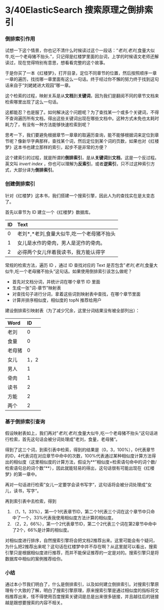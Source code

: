 # 3/40ElasticSearch 搜索原理之倒排索引

### 倒排索引作用

试想一下这个情景，你也记不清什么时候读过这个一段话：“*老刘*,*老刘*,食量大似牛,吃一个老母猪不抬头.”，只记得是红楼梦里面的台词，上学的时候语文老师还解读过，现在觉得特别有意思，想看看完整的这个故事。

于是你买了一本《红楼梦》，打开目录，定位不同章节的位置，然后按照顺序一章一章的遍历，找找哪一章里面有这么一句话。终于经过你不懈的努力终于找到这句话来自于“刘姥姥进大观园”哪一章。

这个检索的过程，映射关系是从**文档**到**关键词**，因为我们是翻阅不同的章节文档来检索哪里出现了这么一句话。

这都能忍？也是服了。如何解决这个问题呢？为了查找某一个或多个关键词，不得不查询遍历所有文档，得出这些关键词出现在哪些文档中。这种方式未免也太耗时耗力了，有没有一种方法能够快速检索到呢？

思考一下，我们要避免根据章节一章章的取遍历查询，能不能够根据词来定位到章节呢？像新华字典那样，查找某个词，然后定位到某个词的页数，如果也对《红楼梦》这本书也建立那样的索引，起步不是非常的方便？

这个建索引的过程，就是所谓的**倒排索引**，是从**关键词**到**文档**，这是一个反过程。英文叫 *invert index* ，你也可以理解为**反索引**，或者**逆索引**，只不过这种索引方式，大部分译为**倒排索引**。

### 创建倒排索引

针对《红楼梦》这本书，我们搭建一个搜索引擎，因此人为的查找实在是太变态了。

首先以章节为 ID 建立一个《红楼梦》数据库。

| ID   | Text                                      |
| :--- | :---------------------------------------- |
| 0    | 老刘*,*老刘,食量大似牛,吃一个老母猪不抬头 |
| 1    | 女儿是水作的骨肉，男人是泥作的骨肉。      |
| 2    | 必得两个女儿伴着我读书，我方能认得字      |

常规的检索方法，遍历 ID ，通过 ID 查找对应的 Text 是否包含”*老刘*,*老刘*,食量大似牛,吃一个老母猪不抬头“这句话。如果使用倒排索引该怎么做呢？

- 首先对文档分词，并统计词在哪个章节 ID 里面
- 生成一张"词-章节"映射表
- 对查找句子进行分词，拿着这些词到映射表中查找，在哪个章节里面
- 计算并排序相似度，相似度的 topN 推荐给用户

建设倒排索引映射表（为了减少冗余，这里分词结果没有被全部列出）：

| Word   | ID   |
| :----- | :--- |
| 老刘   | 0    |
| 食量   | 0    |
| 老母猪 | 0    |
| 女儿   | 1，2 |
| 男人   | 1    |
| 骨肉   | 1    |
| 读书   | 2    |
| 方能   | 2    |
| 两个   | 2    |

### 基于倒排索引查询

假设映射表如上，我们再对”*老刘*,*老刘*,食量大似牛,吃一个老母猪不抬头“这句话进行检索，首先这句话会被分词处理成”老刘，食量，老母猪“。

得到了这三个词，到索引表中检索，得到的结果是（0，3，100%），0代表章节的ID，4代表词在对应章节中命中的次数，100%代表通过某种相似度计算方法得出的相似度（这里相似度的计算方法，假设为**”相似度=检索语句命中的词个数/检索语句总的词个数“**），因此就能轻易的得出，这句话很有可能出现在《红楼梦》的第一章中。

再对一句话进行检索”女儿一定要学会读书写字“，这句话将会被分词处理成”女儿，读书，写字“。

再到索引表中去检索，得到

1. （1，1，33%），第一个1代表章节ID，第二个1代表三个词在这个章节中只命中了一个，33%代表我使用相似度方法计算的相似度。
2. （2，2，66%），第一个2代表章节ID，第二个2代表三个词在第2章节中命中了2个，66%是计算的相似度。

对相似度进行排序，自然搜索引擎将会把文档2推荐出来。这里可能会有个疑问，为什么把2推荐出来呢？这句话在红楼梦中并不存在啊？从这里就可以看出，搜索引擎只是根据相似度进行推荐，而并不能保证推荐的一定是对的。搜索引擎只是将数据库中相似的案例推荐给你。

### 小结

通过本小节我们明白了，什么是倒排索引，以及如何建立倒排索引。对搜索引擎原理有个大致的了解，明白了搜索引擎原理，原来搜索引擎是通过相似度的指标将文档推荐出来，怪不得使用百度搜索关键词是总是出来很多链接，并且越往后的链接越是跟想要搜索的内容不相关。